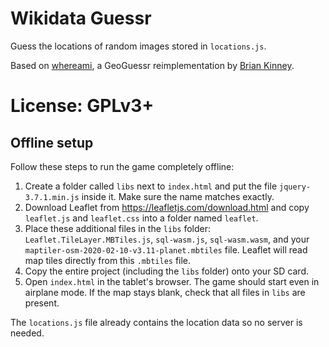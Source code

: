 Wikidata Guessr
===============

Guess the locations of random images stored in `locations.js`.

Based on [whereami](https://github.com/webdevbrian/whereami), a GeoGuessr reimplementation by [Brian Kinney](http://www.thebriankinney.com/).

License: GPLv3+
===============

Offline setup
-------------

Follow these steps to run the game completely offline:

1. Create a folder called `libs` next to `index.html` and put the file
   `jquery-3.7.1.min.js` inside it. Make sure the name matches exactly.
2. Download Leaflet from <https://leafletjs.com/download.html> and copy
   `leaflet.js` and `leaflet.css` into a folder named `leaflet`.
3. Place these additional files in the `libs` folder:
   `Leaflet.TileLayer.MBTiles.js`, `sql-wasm.js`, `sql-wasm.wasm`, and your
   `maptiler-osm-2020-02-10-v3.11-planet.mbtiles` file. Leaflet will read map
   tiles directly from this `.mbtiles` file.
4. Copy the entire project (including the `libs` folder) onto your SD card.
5. Open `index.html` in the tablet's browser. The game should start even in
   airplane mode. If the map stays blank, check that all files in `libs` are
   present.

The `locations.js` file already contains the location data so no server is
needed.
